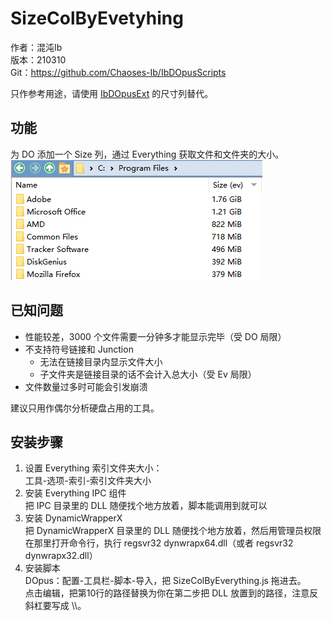 # SizeColByEvetyhing
作者：混沌Ib  
版本：210310  
Git：https://github.com/Chaoses-Ib/IbDOpusScripts  

只作参考用途，请使用 [IbDOpusExt](https://github.com/Chaoses-Ib/IbDOpusExt) 的尺寸列替代。

## 功能
为 DO 添加一个 Size 列，通过 Everything 获取文件和文件夹的大小。  
![Preview](Preview.png)

## 已知问题
* 性能较差，3000 个文件需要一分钟多才能显示完毕（受 DO 局限）
* 不支持符号链接和 Junction
  * 无法在链接目录内显示文件大小
  * 子文件夹是链接目录的话不会计入总大小（受 Ev 局限）
* 文件数量过多时可能会引发崩溃

建议只用作偶尔分析硬盘占用的工具。

## 安装步骤
1. 设置 Everything 索引文件夹大小：  
工具-选项-索引-索引文件夹大小
1. 安装 Everything IPC 组件  
把 IPC 目录里的 DLL 随便找个地方放着，脚本能调用到就可以
1. 安装 DynamicWrapperX  
把 DynamicWrapperX 目录里的 DLL 随便找个地方放着，然后用管理员权限在那里打开命令行，执行 regsvr32 dynwrapx64.dll（或者 regsvr32 dynwrapx32.dll）
1. 安装脚本  
DOpus：配置-工具栏-脚本-导入，把 SizeColByEverything.js 拖进去。  
点击编辑，把第10行的路径替换为你在第二步把 DLL 放置到的路径，注意反斜杠要写成 \\\\。